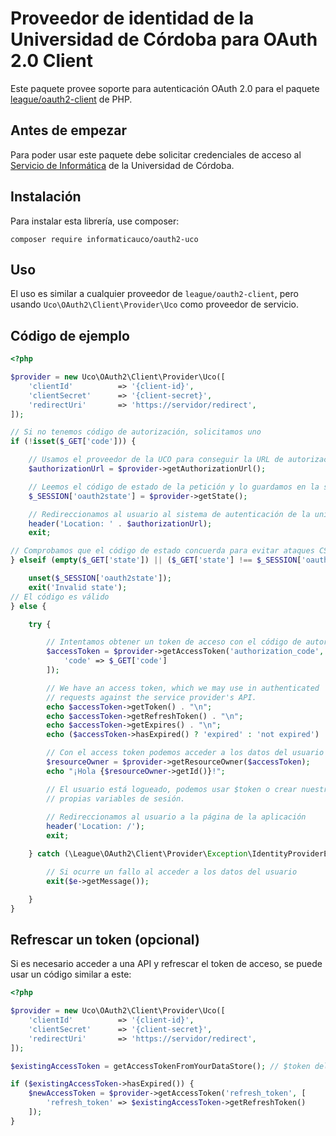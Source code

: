 # Proveedor de identidad de la Universidad de Córdoba para OAuth 2.0 Client


Este paquete provee soporte para autenticación OAuth 2.0 para el paquete [league/oauth2-client](https://github.com/thephpleague/oauth2-client) de PHP.

## Antes de empezar

Para poder usar este paquete debe solicitar credenciales de acceso al [Servicio de Informática](https://www.uco.es/servicios/informatica/) de la Universidad de Córdoba.

## Instalación

Para instalar esta librería, use composer:

```
composer require informaticauco/oauth2-uco
```

## Uso

El uso es similar a cualquier proveedor de `league/oauth2-client`, pero usando `Uco\OAuth2\Client\Provider\Uco` como proveedor de servicio.

## Código de ejemplo

```php
<?php

$provider = new Uco\OAuth2\Client\Provider\Uco([
    'clientId'          => '{client-id}',
    'clientSecret'      => '{client-secret}',
    'redirectUri'       => 'https://servidor/redirect',
]);

// Si no tenemos código de autorización, solicitamos uno
if (!isset($_GET['code'])) {

    // Usamos el proveedor de la UCO para conseguir la URL de autorización
    $authorizationUrl = $provider->getAuthorizationUrl();

    // Leemos el código de estado de la petición y lo guardamos en la sesión
    $_SESSION['oauth2state'] = $provider->getState();

    // Redireccionamos al usuario al sistema de autenticación de la universidad
    header('Location: ' . $authorizationUrl);
    exit;

// Comprobamos que el código de estado concuerda para evitar ataques CSRF
} elseif (empty($_GET['state']) || ($_GET['state'] !== $_SESSION['oauth2state'])) {

    unset($_SESSION['oauth2state']);
    exit('Invalid state');
// El código es válido
} else {

    try {

        // Intentamos obtener un token de acceso con el código de autorización.
        $accessToken = $provider->getAccessToken('authorization_code', [
            'code' => $_GET['code']
        ]);

        // We have an access token, which we may use in authenticated
        // requests against the service provider's API.
        echo $accessToken->getToken() . "\n";
        echo $accessToken->getRefreshToken() . "\n";
        echo $accessToken->getExpires() . "\n";
        echo ($accessToken->hasExpired() ? 'expired' : 'not expired') . "\n";

        // Con el access token podemos acceder a los datos del usuario
        $resourceOwner = $provider->getResourceOwner($accessToken);
        echo "¡Hola {$resourceOwner->getId()}!";

        // El usuario está logueado, podemos usar $token o crear nuestras
        // propias variables de sesión.
        
        // Redireccionamos al usuario a la página de la aplicación
        header('Location: /');
        exit;

    } catch (\League\OAuth2\Client\Provider\Exception\IdentityProviderException $e) {

        // Si ocurre un fallo al acceder a los datos del usuario
        exit($e->getMessage());

    }
}
```

## Refrescar un token (opcional)

Si es necesario acceder a una API y refrescar el token de acceso, se puede usar un código similar a este:

```php
<?php

$provider = new Uco\OAuth2\Client\Provider\Uco([
    'clientId'          => '{client-id}',
    'clientSecret'      => '{client-secret}',
    'redirectUri'       => 'https://servidor/redirect',
]);

$existingAccessToken = getAccessTokenFromYourDataStore(); // $token del código anterior

if ($existingAccessToken->hasExpired()) {
    $newAccessToken = $provider->getAccessToken('refresh_token', [
        'refresh_token' => $existingAccessToken->getRefreshToken()
    ]);
}
```
